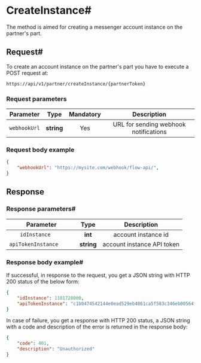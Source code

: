 # CreateInstance#

The method is aimed for creating a messenger account instance on the partner's part.

## Request#

To create an account instance on the partner's part you have to execute a POST request at:

```
https://api/v1/partner/createInstance/{partnerToken}
```

### Request parameters

| **Parameter** |  **Type**  | **Mandatory** |            **Description**             |
|:-------------:|:----------:|:-------------:|:--------------------------------------:|
| `webhookUrl`  | **string** |      Yes      | 	URL for sending webhook notifications |

### Request body example

```json
{
    "webhookUrl": "https://mysite.com/webhook/flow-api/",
}
```

## Response

### Response parameters#

|    **Parameter**     |  **Type**  |      **Description**       |
|:--------------------:|:----------:|:--------------------------:|
|    `idInstance	`     |  **int**   |    account instance id     |
| `apiTokenInstance		` | **string** | account instance API token |

### Response body example#

If successful, in response to the request, you get a JSON string with HTTP 200 status of the below form:

```json
{
    "idInstance": 1101728000,
    "apiTokenInstance": "c1b0474542144e0ead529eb4861ca5f583c346eb00564f64a8",
}
```

In case of failure, you get a response with HTTP 200 status, a JSON string with a code and description of the error is
returned in the response body:

```json
{
    "code": 401,
    "description": "Unauthorized"
}
```
